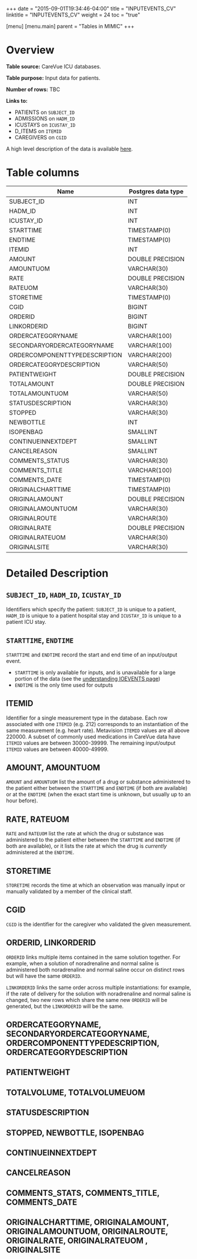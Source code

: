 +++
date = "2015-09-01T19:34:46-04:00"
title = "INPUTEVENTS_CV"
linktitle = "INPUTEVENTS_CV"
weight = 24
toc = "true"

[menu]
  [menu.main]
    parent = "Tables in MIMIC"
+++

# Overview

**Table source:** CareVue ICU databases.

**Table purpose:** Input data for patients.

**Number of rows:** TBC

**Links to:**

* PATIENTS on `SUBJECT_ID`
* ADMISSIONS on `HADM_ID`
* ICUSTAYS on `ICUSTAY_ID`
* D_ITEMS on `ITEMID`
* CAREGIVERS on `CGID`

A high level description of the data is available [here](/mimicdata/ioevents).

# Table columns

Name | Postgres data type
---- | ----
SUBJECT\_ID | INT
HADM\_ID | INT
ICUSTAY\_ID | INT
STARTTIME | TIMESTAMP(0)
ENDTIME | TIMESTAMP(0)
ITEMID | INT
AMOUNT | DOUBLE PRECISION
AMOUNTUOM | VARCHAR(30)
RATE | DOUBLE PRECISION
RATEUOM | VARCHAR(30)
STORETIME | TIMESTAMP(0)
CGID | BIGINT
ORDERID | BIGINT
LINKORDERID | BIGINT
ORDERCATEGORYNAME | VARCHAR(100)
SECONDARYORDERCATEGORYNAME | VARCHAR(100)
ORDERCOMPONENTTYPEDESCRIPTION | VARCHAR(200)
ORDERCATEGORYDESCRIPTION | VARCHAR(50)
PATIENTWEIGHT | DOUBLE PRECISION
TOTALAMOUNT | DOUBLE PRECISION
TOTALAMOUNTUOM | VARCHAR(50)
STATUSDESCRIPTION | VARCHAR(30)
STOPPED | VARCHAR(30)
NEWBOTTLE | INT
ISOPENBAG | SMALLINT
CONTINUEINNEXTDEPT | SMALLINT
CANCELREASON | SMALLINT
COMMENTS\_STATUS | VARCHAR(30)
COMMENTS\_TITLE | VARCHAR(100)
COMMENTS\_DATE | TIMESTAMP(0)
ORIGINALCHARTTIME | TIMESTAMP(0)
ORIGINALAMOUNT | DOUBLE PRECISION
ORIGINALAMOUNTUOM | VARCHAR(30)
ORIGINALROUTE | VARCHAR(30)
ORIGINALRATE | DOUBLE PRECISION
ORIGINALRATEUOM | VARCHAR(30)
ORIGINALSITE | VARCHAR(30)

# Detailed Description

## `SUBJECT_ID`, `HADM_ID`, `ICUSTAY_ID`

Identifiers which specify the patient: `SUBJECT_ID` is unique to a patient, `HADM_ID` is unique to a patient hospital stay and `ICUSTAY_ID` is unique to a patient ICU stay.

## `STARTTIME`, `ENDTIME`

`STARTTIME` and `ENDTIME` record the start and end time of an input/output event.

* `STARTTIME` is only available for inputs, and is unavailable for a large portion of the data (see the [understanding IOEVENTS page](/mimicdata/ioevents))
* `ENDTIME` is the only time used for outputs

## ITEMID

Identifier for a single measurement type in the database. Each row associated with one `ITEMID` (e.g. 212) corresponds to an instantiation of the same measurement (e.g. heart rate).
Metavision `ITEMID` values are all above 220000. A subset of commonly used medications in CareVue data have `ITEMID` values are between 30000-39999. The remaining input/output `ITEMID` values are between 40000-49999.

## AMOUNT, AMOUNTUOM

`AMOUNT` and `AMOUNTUOM` list the amount of a drug or substance administered to the patient either between the `STARTTIME` and `ENDTIME` (if both are available) or at the `ENDTIME` (when the exact start time is unknown, but usually up to an hour before).

## RATE, RATEUOM

`RATE` and `RATEUOM` list the rate at which the drug or substance was administered to the patient either between the `STARTTIME` and `ENDTIME` (if both are available), or it lists the rate at which the drug is *currently* administered at the `ENDTIME`.

## STORETIME

`STORETIME` records the time at which an observation was manually input or manually validated by a member of the clinical staff.

## CGID

`CGID` is the identifier for the caregiver who validated the given measurement.

## ORDERID, LINKORDERID

`ORDERID` links multiple items contained in the same solution together. For example, when a solution of noradrenaline and normal saline is administered both noradrenaline and normal saline occur on distinct rows but will have the same `ORDERID`.

`LINKORDERID` links the same order across multiple instantiations: for example, if the rate of delivery for the solution with noradrenaline and normal saline is changed, two new rows which share the same new `ORDERID` will be generated, but the `LINKORDERID` will be the same. 

## ORDERCATEGORYNAME, SECONDARYORDERCATEGORYNAME, ORDERCOMPONENTTYPEDESCRIPTION, ORDERCATEGORYDESCRIPTION

## PATIENTWEIGHT

## TOTALVOLUME, TOTALVOLUMEUOM

## STATUSDESCRIPTION

## STOPPED, NEWBOTTLE, ISOPENBAG

## CONTINUEINNEXTDEPT

## CANCELREASON

## COMMENTS_STATS, COMMENTS_TITLE, COMMENTS_DATE

## ORIGINALCHARTTIME, ORIGINALAMOUNT, ORIGINALAMOUNTUOM, ORIGINALROUTE, ORIGINALRATE, ORIGINALRATEUOM , ORIGINALSITE

<!-- # Important considerations -->
